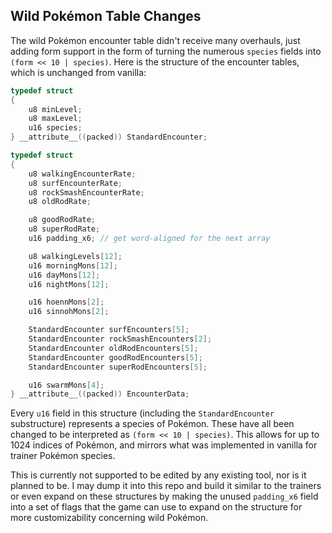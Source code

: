 ## Wild Pokémon Table Changes

The wild Pokémon encounter table didn't receive many overhauls, just adding form support in the form of turning the numerous ``species`` fields into ``(form << 10 | species)``.  Here is the structure of the encounter tables, which is unchanged from vanilla:

```c
typedef struct
{
    u8 minLevel;
    u8 maxLevel;
    u16 species;
} __attribute__((packed)) StandardEncounter;

typedef	struct
{
    u8 walkingEncounterRate;
    u8 surfEncounterRate;
    u8 rockSmashEncounterRate;
    u8 oldRodRate;

    u8 goodRodRate;
    u8 superRodRate;
    u16 padding_x6; // get word-aligned for the next array

    u8 walkingLevels[12];
    u16 morningMons[12];
    u16 dayMons[12];
    u16 nightMons[12];

    u16 hoennMons[2];
    u16 sinnohMons[2];

    StandardEncounter surfEncounters[5];
    StandardEncounter rockSmashEncounters[2];
    StandardEncounter oldRodEncounters[5];
    StandardEncounter goodRodEncounters[5];
    StandardEncounter superRodEncounters[5];

    u16 swarmMons[4];    
} __attribute__((packed)) EncounterData;
```

Every ``u16`` field in this structure (including the ``StandardEncounter`` substructure) represents a species of Pokémon.  These have all been changed to be interpreted as ``(form << 10 | species)``.  This allows for up to 1024 indices of Pokémon, and mirrors what was implemented in vanilla for trainer Pokémon species.

This is currently not supported to be edited by any existing tool, nor is it planned to be.  I may dump it into this repo and build it similar to the trainers or even expand on these structures by making the unused ``padding_x6`` field into a set of flags that the game can use to expand on the structure for more customizability concerning wild Pokémon.